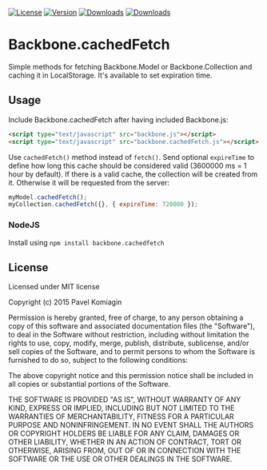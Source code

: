 [![License](https://img.shields.io/npm/l/backbone.cachedfetch.svg)](https://img.shields.io/npm/l/backbone.cachedfetch.svg)
[![Version](https://img.shields.io/npm/v/backbone.cachedfetch.svg)](https://img.shields.io/npm/v/backbone.cachedfetch.svg)
[![Downloads](https://img.shields.io/npm/dm/backbone.cachedfetch.svg)](https://img.shields.io/npm/dm/backbone.cachedfetch.svg)
[![Downloads](https://img.shields.io/npm/dt/backbone.cachedfetch.svg)](https://img.shields.io/npm/dt/backbone.cachedfetch.svg)

# Backbone.cachedFetch

Simple methods for fetching Backbone.Model or Backbone.Collection and caching it in LocalStorage. It's available to set expiration time.

## Usage

Include Backbone.cachedFetch after having included Backbone.js:

```html
<script type="text/javascript" src="backbone.js"></script>
<script type="text/javascript" src="backbone.cachedFetch.js"></script>
```

Use `cachedFetch()` method instead of `fetch()`. Send optional `expireTime` to define how long this cache should be considered valid (3600000 ms = 1 hour by default).
If there is a valid cache, the collection will be created from it. Otherwise it will be requested from the server:

```javascript
myModel.cachedFetch();
myCollection.cachedFetch({}, { expireTime: 720000 });
```

### NodeJS

Install using `npm install backbone.cachedfetch`

## License

Licensed under MIT license

Copyright (c) 2015 Pavel Komiagin

Permission is hereby granted, free of charge, to any person obtaining a copy
of this software and associated documentation files (the "Software"), to deal
in the Software without restriction, including without limitation the rights
to use, copy, modify, merge, publish, distribute, sublicense, and/or sell
copies of the Software, and to permit persons to whom the Software is
furnished to do so, subject to the following conditions:

The above copyright notice and this permission notice shall be included in all
copies or substantial portions of the Software.

THE SOFTWARE IS PROVIDED "AS IS", WITHOUT WARRANTY OF ANY KIND, EXPRESS OR
IMPLIED, INCLUDING BUT NOT LIMITED TO THE WARRANTIES OF MERCHANTABILITY,
FITNESS FOR A PARTICULAR PURPOSE AND NONINFRINGEMENT. IN NO EVENT SHALL THE
AUTHORS OR COPYRIGHT HOLDERS BE LIABLE FOR ANY CLAIM, DAMAGES OR OTHER
LIABILITY, WHETHER IN AN ACTION OF CONTRACT, TORT OR OTHERWISE, ARISING FROM,
OUT OF OR IN CONNECTION WITH THE SOFTWARE OR THE USE OR OTHER DEALINGS IN THE
SOFTWARE.
